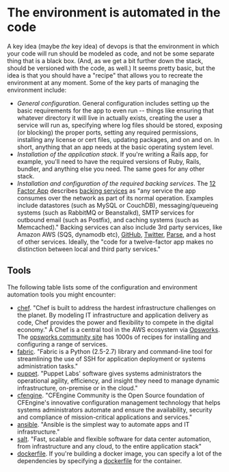 # The environment is automated in the code

<span class="drop fa fa-wrench fa-5x pull-left fa-border"></span>

A key idea (maybe _the_ key idea) of devops is that the environment in which your code will run should be modeled as code, and not be some separate thing that is a black box. (And, as we get a bit further down the stack, should be versioned with the code, as well.) It seems pretty basic, but the idea is that you should have a "recipe" that allows you to recreate the environment at any moment. Some of the key parts of managing the environment include:

* _General configuration_. General configuration includes setting up the basic requirements for the app to even run -- things like ensuring that whatever directory it will live in actually exists, creating the user a service will run as, specifying where log files should be stored, exposing (or blocking) the proper ports, setting any required permissions, installing any license or cert files, updating packages, and on and on. In short, anything that an app needs at the basic operating system level.
* _Installation of the application stack_. If you're writing a Rails app, for example, you'll need to have the required versions of Ruby, Rails, bundler, and anything else you need. The same goes for any other stack.
* _Installation and configuration of the required backing services_. The [12 Factor App](http://12factor.net) describes [backing services](http://12factor.net/backing-services) as "any service the app consumes over the network as part of its normal operation. Examples include datastores (such as MySQL or CouchDB), messaging/queueing systems (such as RabbitMQ or Beanstalkd), SMTP services for outbound email (such as Postfix), and caching systems (such as Memcached)." Backing services can also include 3rd party services, like Amazon AWS (SQS, dynamodb etc), [GitHub](http://developer.github.com/v3/), [Twitter](https://dev.twitter.com/), [Parse](https://www.parse.com/), and a host of other services. Ideally, the "code for a twelve-factor app makes no distinction between local and third party services."

## Tools

The following table lists some of the configuration and environment automation tools you might encounter:

* [chef](http://www.getchef.com/chef/). "Chef is built to address the hardest infrastructure challenges on the planet. By modeling IT infrastructure and application delivery as code, Chef provides the power and flexibility to compete in the digital economy." Â Chef is a central tool in the AWS ecosystem via [Opsworks](http://aws.amazon.com/opsworks/). The [opsworks community site](http://community.opscode.com/) has 1000s of recipes for installing and configuring a range of services.
* [fabric](http://docs.fabfile.org/en/1.8/). "Fabric is a Python (2.5-2.7) library and command-line tool for streamlining the use of SSH for application deployment or systems administration tasks."
* [puppet](http://puppetlabs.com/). "Puppet Labs' software gives systems administrators the operational agility, efficiency, and insight they need to manage dynamic infrastructure, on-premise or in the cloud."
* [cfengine](http://cfengine.com/community). "CFEngine Community is the Open Source foundation of CFEngine's innovative configuration management technology that helps systems administrators automate and ensure the availability, security and compliance of mission-critical applications and services."
* [ansible](http://www.ansible.com/home). "Ansible is the simplest way to automate apps and IT infrastructure."
* [salt](http://www.saltstack.com/). "Fast, scalable and flexible software for data center automation, from infrastructure and any cloud, to the entire application stack"
* [dockerfile](https://www.docker.io/learn/dockerfile/level1/). If you're building a docker image, you can specify a lot of the dependencies by specifying a [dockerfile](https://www.docker.io/learn/dockerfile/level1/) for the container.  

